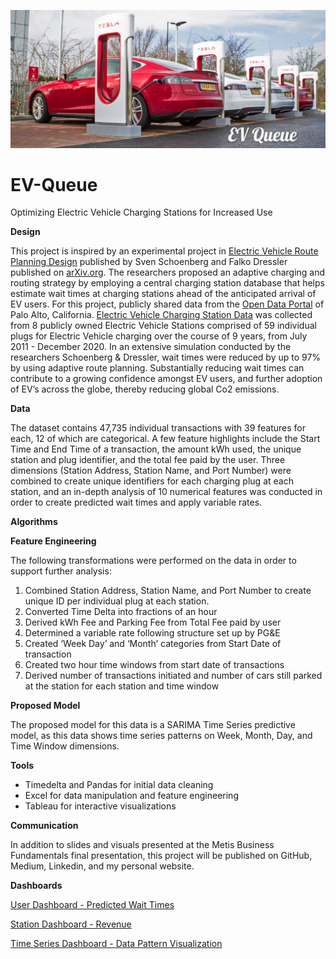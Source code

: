 ![Header](https://github.com/CeliaSagas/EV-Queue/blob/66e64a81f41efb59c3fc9e36ea6a7e398dc73a96/img/EV%20Queue.jpg)




# EV-Queue
Optimizing Electric Vehicle Charging Stations for Increased Use

**Design**

This project is inspired by an experimental project in [Electric Vehicle Route Planning Design](https://arxiv.org/abs/2102.06503) published by Sven Schoenberg and Falko Dressler published on [arXiv.org](https://arxiv.org/). The researchers proposed an adaptive charging and routing strategy by employing a central charging station database that helps estimate wait times at charging stations ahead of the anticipated arrival of EV users. For this project, publicly shared data from the [Open Data Portal](https://data.cityofpaloalto.org/home) of Palo Alto, California. [Electric Vehicle Charging Station Data](https://data.cityofpaloalto.org/dataviews/257812/ELECT-VEHIC-CHARG-STATI-83602/) was collected from 8 publicly owned Electric Vehicle Stations comprised of 59 individual plugs for Electric Vehicle charging over the course of 9 years, from July 2011 - December 2020. In an extensive simulation conducted by the researchers Schoenberg & Dressler, wait times were reduced by up to 97% by using adaptive route planning. Substantially reducing wait times can contribute to a growing confidence amongst EV users, and further adoption of EV’s across the globe, thereby reducing global Co2 emissions.


**Data**

The dataset contains 47,735 individual transactions with 39 features for each, 12 of which are categorical. A few feature highlights include the Start Time and End Time of a transaction, the amount kWh used, the unique station and plug identifier, and the total fee paid by the user.  Three dimensions (Station Address, Station Name, and Port Number) were combined to create unique identifiers for each charging plug at each station, and an in-depth analysis of 10 numerical features was conducted in order to create predicted wait times and apply variable rates.


**Algorithms**

**Feature Engineering**

The following transformations were performed on the data in order to support further analysis:

  1. Combined Station Address, Station Name, and Port Number to create unique ID per individual plug at each station.
  2. Converted Time Delta into fractions of an hour
  3. Derived kWh Fee and Parking Fee from Total Fee paid by user
  4. Determined a variable rate following structure set up by PG&E
  5. Created ‘Week Day’ and ‘Month’ categories from Start Date of transaction
  6. Created two hour time windows from start date of transactions
  7. Derived number of transactions initiated and number of cars still parked at the station for each station and time window


**Proposed Model**

The proposed model for this data is a SARIMA Time Series predictive model, as this data shows time series patterns on Week, Month, Day, and Time Window dimensions.

**Tools**

  - Timedelta and Pandas for initial data cleaning
  - Excel for data manipulation and feature engineering
  - Tableau for interactive visualizations

**Communication**

In addition to slides and visuals presented at the Metis Business Fundamentals final presentation, this project will be published on GitHub, Medium, Linkedin, and my personal website.


**Dashboards**

[User Dashboard - Predicted Wait Times](https://public.tableau.com/app/profile/celia.sagastume/viz/PaloAltoElectricVehicleChargingStations-UserDashboard/UserDashboard)

[Station Dashboard - Revenue](https://public.tableau.com/app/profile/celia.sagastume/viz/PaloAltoElectricVehicleChargingStations-StationDashboard/StationDashboard)

[Time Series Dashboard - Data Pattern Visualization](https://public.tableau.com/app/profile/celia.sagastume/viz/PaloAltoElectricVehicleChargingStations-TimeSeriesDashboard/EVChargingStations-TimeSeries)
